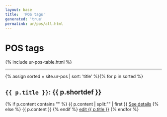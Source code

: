 ```yaml
---
layout: base
title:  'POS tags'
generated: 'true'
permalink: ur/pos/all.html
---
```


# POS tags

{% include ur-pos-table.html %}

----------

{% assign sorted = site.ur-pos | sort: 'title' %}{% for p in sorted %}
<a id="al-ur-pos/{{ p.title }}" class="al-dest"/>
<h2><code>{{ p.title }}</code>: {{ p.shortdef }}</h2>
{% if p.content contains "<!--details-->" %}    
{{ p.content | split:"<!--details-->" | first }}
<a href="{{ p.title }}" class="al-doc">See details</a>
{% else %}
{{ p.content }}
{% endif %}
<a href="{{ site.git_edit }}/{% if p.collection %}{{ p.relative_path }}{% else %}{{ p.path }}{% endif %}" target="#">edit {{ p.title }}</a>
{% endfor %}
